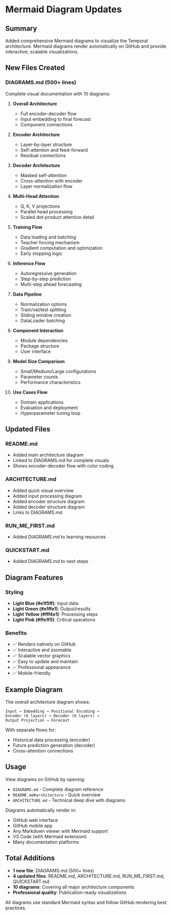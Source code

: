 # Mermaid Diagram Updates

## Summary

Added comprehensive Mermaid diagrams to visualize the Temporal architecture. Mermaid diagrams render automatically on GitHub and provide interactive, scalable visualizations.

## New Files Created

### DIAGRAMS.md (500+ lines)
Complete visual documentation with 10 diagrams:

1. **Overall Architecture**
   - Full encoder-decoder flow
   - Input embedding to final forecast
   - Component connections

2. **Encoder Architecture**
   - Layer-by-layer structure
   - Self-attention and feed-forward
   - Residual connections

3. **Decoder Architecture**
   - Masked self-attention
   - Cross-attention with encoder
   - Layer normalization flow

4. **Multi-Head Attention**
   - Q, K, V projections
   - Parallel head processing
   - Scaled dot-product attention detail

5. **Training Flow**
   - Data loading and batching
   - Teacher forcing mechanism
   - Gradient computation and optimization
   - Early stopping logic

6. **Inference Flow**
   - Autoregressive generation
   - Step-by-step prediction
   - Multi-step ahead forecasting

7. **Data Pipeline**
   - Normalization options
   - Train/val/test splitting
   - Sliding window creation
   - DataLoader batching

8. **Component Interaction**
   - Module dependencies
   - Package structure
   - User interface

9. **Model Size Comparison**
   - Small/Medium/Large configurations
   - Parameter counts
   - Performance characteristics

10. **Use Cases Flow**
    - Domain applications
    - Evaluation and deployment
    - Hyperparameter tuning loop

## Updated Files

### README.md
- Added main architecture diagram
- Linked to DIAGRAMS.md for complete visuals
- Shows encoder-decoder flow with color coding

### ARCHITECTURE.md
- Added quick visual overview
- Added input processing diagram
- Added encoder structure diagram
- Added decoder structure diagram
- Links to DIAGRAMS.md

### RUN_ME_FIRST.md
- Added DIAGRAMS.md to learning resources

### QUICKSTART.md
- Added DIAGRAMS.md to next steps

## Diagram Features

### Styling
- **Light Blue (#e1f5ff)**: Input data
- **Light Green (#e1ffe1)**: Output/results
- **Light Yellow (#fff4e1)**: Processing steps
- **Light Pink (#ffe1f5)**: Critical operations

### Benefits
- ✅ Renders natively on GitHub
- ✅ Interactive and zoomable
- ✅ Scalable vector graphics
- ✅ Easy to update and maintain
- ✅ Professional appearance
- ✅ Mobile-friendly

## Example Diagram

The overall architecture diagram shows:
```
Input → Embedding → Positional Encoding →
Encoder (6 layers) → Decoder (6 layers) →
Output Projection → Forecast
```

With separate flows for:
- Historical data processing (encoder)
- Future prediction generation (decoder)
- Cross-attention connections

## Usage

View diagrams on GitHub by opening:
- `DIAGRAMS.md` - Complete diagram reference
- `README.md#architecture` - Quick overview
- `ARCHITECTURE.md` - Technical deep dive with diagrams

Diagrams automatically render in:
- GitHub web interface
- GitHub mobile app
- Any Markdown viewer with Mermaid support
- VS Code (with Mermaid extension)
- Many documentation platforms

## Total Additions

- **1 new file**: DIAGRAMS.md (500+ lines)
- **4 updated files**: README.md, ARCHITECTURE.md, RUN_ME_FIRST.md, QUICKSTART.md
- **10 diagrams**: Covering all major architecture components
- **Professional quality**: Publication-ready visualizations

All diagrams use standard Mermaid syntax and follow GitHub rendering best practices.
